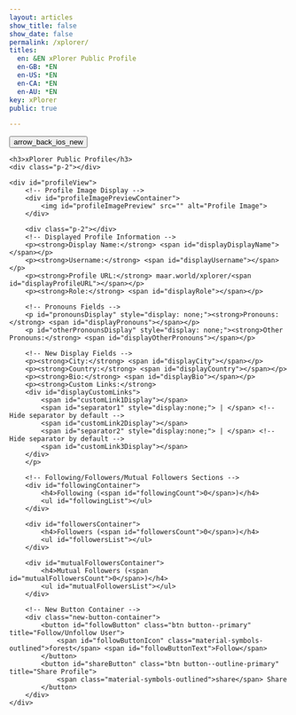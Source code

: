```yaml
---
layout: articles
show_title: false
show_date: false
permalink: /xplorer/
titles:
  en: &EN xPlorer Public Profile
  en-GB: *EN
  en-US: *EN
  en-CA: *EN
  en-AU: *EN
key: xPlorer
public: true

---
```


<div class="p-5"></div>

<div class="form-container">
    <div class="button-container">
        <div class="back-button-container">
            <a href="/voyage" title="Back to Voyage">
                <button id="backButton" class="btn button--outline-primary button--circle">
                    <span class="material-symbols-outlined">arrow_back_ios_new</span>
                </button>
            </a>
        </div>
    </div>

    <h3>xPlorer Public Profile</h3>
    <div class="p-2"></div>

    <div id="profileView">
        <!-- Profile Image Display -->
        <div id="profileImagePreviewContainer">
            <img id="profileImagePreview" src="" alt="Profile Image">
        </div>

        <div class="p-2"></div>
        <!-- Displayed Profile Information -->
        <p><strong>Display Name:</strong> <span id="displayDisplayName"></span></p>
        <p><strong>Username:</strong> <span id="displayUsername"></span></p>
        <p><strong>Profile URL:</strong> maar.world/xplorer/<span id="displayProfileURL"></span></p>
        <p><strong>Role:</strong> <span id="displayRole"></span></p>

        <!-- Pronouns Fields -->
        <p id="pronounsDisplay" style="display: none;"><strong>Pronouns:</strong> <span id="displayPronouns"></span></p>
        <p id="otherPronounsDisplay" style="display: none;"><strong>Other Pronouns:</strong> <span id="displayOtherPronouns"></span></p>

        <!-- New Display Fields -->
        <p><strong>City:</strong> <span id="displayCity"></span></p>
        <p><strong>Country:</strong> <span id="displayCountry"></span></p>
        <p><strong>Bio:</strong> <span id="displayBio"></span></p>
        <p><strong>Custom Links:</strong>
        <div id="displayCustomLinks">
            <span id="customLink1Display"></span>
            <span id="separator1" style="display:none;"> | </span> <!-- Hide separator by default -->
            <span id="customLink2Display"></span>
            <span id="separator2" style="display:none;"> | </span> <!-- Hide separator by default -->
            <span id="customLink3Display"></span>
        </div>
        </p>

        <!-- Following/Followers/Mutual Followers Sections -->
        <div id="followingContainer">
            <h4>Following (<span id="followingCount">0</span>)</h4>
            <ul id="followingList"></ul>
        </div>

        <div id="followersContainer">
            <h4>Followers (<span id="followersCount">0</span>)</h4>
            <ul id="followersList"></ul>
        </div>

        <div id="mutualFollowersContainer">
            <h4>Mutual Followers (<span id="mutualFollowersCount">0</span>)</h4>
            <ul id="mutualFollowersList"></ul>
        </div>

        <!-- New Button Container -->
        <div class="new-button-container">
            <button id="followButton" class="btn button--primary" title="Follow/Unfollow User">
                <span id="followButtonIcon" class="material-symbols-outlined">forest</span> <span id="followButtonText">Follow</span>
            </button>
            <button id="shareButton" class="btn button--outline-primary" title="Share Profile">
                <span class="material-symbols-outlined">share</span> Share
            </button>
        </div>
    </div>
</div>

<script>
document.addEventListener('DOMContentLoaded', function() {
    const urlParams = new URLSearchParams(window.location.search);
    const username = urlParams.get('username');

    if (!username) {
        document.getElementById('profileView').innerHTML = '<p style="color:red;">Profile not found. Please provide a valid username.</p>';
        return;
    }

    fetch(`http://media.maar.world:3001/api/profile?username=${username}`)
        .then(response => response.json())
        .then(data => {
            if (!data || data.error) {
                document.getElementById('profileView').innerHTML = '<p style="color:red;">Profile not found.</p>';
                return;
            }

            console.log('Received public user data:', data);

            document.getElementById('displayDisplayName').innerText = data.displayName || 'Not provided';
            document.getElementById('displayUsername').innerText = data.username || 'Not provided';
            document.getElementById('displayProfileURL').innerText = username || 'Not provided';
            document.getElementById('displayRole').innerText = data.role || 'Not provided';

            const userId = data.userId;
            const loggedInUserId = localStorage.getItem('userId');
            console.log("loggedInUserId", loggedInUserId);
            const profileUrl = `https://maar.world/xplorer/?username=${username}`;

            if (data.pronouns && data.pronouns !== 'Prefer not to say') {
                document.getElementById('displayPronouns').innerText = data.pronouns === 'Other' ? data.otherPronouns : data.pronouns;
                document.getElementById('pronounsDisplay').style.display = 'block';
            } else {
                document.getElementById('pronounsDisplay').style.display = 'none';
            }

            if (data.profileImage) {
                const profileImageUrl = `https://media.maar.world${data.profileImage}`;
                document.getElementById('profileImagePreview').src = profileImageUrl;
                document.getElementById('profileImagePreview').style.display = 'block';
            }

            document.getElementById('displayCity').innerText = data.city || 'Not provided';
            document.getElementById('displayCountry').innerText = data.country || 'Not provided';
            document.getElementById('displayBio').innerText = data.bio || 'Not provided';

            const customLinks = data.customLinks || [];
            if (customLinks[0]) document.getElementById('customLink1Display').innerHTML = `<a href="${customLinks[0]}" target="_blank">${customLinks[0]}</a>`;
            if (customLinks[1]) document.getElementById('customLink2Display').innerHTML = `<a href="${customLinks[1]}" target="_blank">${customLinks[1]}</a>`;
            if (customLinks[2]) document.getElementById('customLink3Display').innerHTML = `<a href="${customLinks[2]}" target="_blank">${customLinks[2]}</a>`;

            fetch(`http://media.maar.world:3001/api/following/${userId}`)
                .then(response => response.json())
                .then(followingData => {
                            console.log('Following data:', followingData); // Log the response

                    const followingList = document.getElementById('followingList');
                    if (followingData && Array.isArray(followingData)) {
                        followingList.innerHTML = followingData.length > 0 ? followingData.map(following => `<li>${following.followingId.username}</li>`).join('') : '<li>No following users.</li>';
                        document.getElementById('followingCount').innerText = followingData.length;
                    } else {
                        followingList.innerHTML = '<li>No following users.</li>';
                        document.getElementById('followingCount').innerText = '0';
                    }
                });

            fetch(`http://media.maar.world:3001/api/followers/${userId}`)
                .then(response => response.json())
                .then(followersData => {
                    const followersList = document.getElementById('followersList');
                    if (followersData && Array.isArray(followersData)) {
                        followersList.innerHTML = followersData.length > 0 ? followersData.map(follower => `<li>${follower.followerId.username}</li>`).join('') : '<li>No followers.</li>';
                        document.getElementById('followersCount').innerText = followersData.length;
                    } else {
                        followersList.innerHTML = '<li>No followers.</li>';
                        document.getElementById('followersCount').innerText = '0';
                    }
                });

            fetch(`http://media.maar.world:3001/api/mutualFollowers/${loggedInUserId}/${userId}`)
                .then(response => response.json())
                .then(mutualFollowersData => {
                    const mutualFollowersList = document.getElementById('mutualFollowersList');
                    if (mutualFollowersData && mutualFollowersData.isMutual) {
                        mutualFollowersList.innerHTML = '<li>Mutual followers found.</li>';
                        document.getElementById('mutualFollowersCount').innerText = '1';
                    } else {
                        mutualFollowersList.innerHTML = '<li>No mutual followers.</li>';
                        document.getElementById('mutualFollowersCount').innerText = '0';
                    }
                });

            fetch(`http://media.maar.world:3001/api/checkFollowStatus`, {
                method: 'POST',
                headers: {
                    'Content-Type': 'application/json',
                },
                body: JSON.stringify({ followerId: loggedInUserId, followingId: userId })
            })
            .then(response => response.json())
            .then(statusData => {
                let isFollowing = statusData.isFollowing;

                function updateFollowButton() {
                    const followButtonText = document.getElementById('followButtonText');
                    const followButtonIcon = document.getElementById('followButtonIcon');
                    followButtonText.innerText = isFollowing ? 'Unfollow' : 'Follow';
                    followButtonIcon.innerText = isFollowing ? 'park' : 'forest'; // Icons for follow/unfollow
                }

                document.getElementById('followButton').addEventListener('click', function() {
                    const url = isFollowing ? 'unfollow' : 'follow';
                    const endpoint = `http://media.maar.world:3001/api/${url}`;

                    fetch(endpoint, {
                        method: 'POST',
                        headers: {
                            'Content-Type': 'application/json',
                        },
                        body: JSON.stringify({ followerId: loggedInUserId, followingId: userId }),
                    })
                    .then(response => response.json())
                    .then(data => {
                        if (data.message === 'Followed successfully' || data.message === 'Unfollowed successfully') {
                            isFollowing = !isFollowing;
                            updateFollowButton();

                            // Update Following and Followers counts
                            fetch(`http://media.maar.world:3001/api/following/${userId}`)
                                .then(response => response.json())
                                .then(followingData => {
                                    document.getElementById('followingCount').innerText = followingData.length;
                                });

                            fetch(`http://media.maar.world:3001/api/followers/${userId}`)
                                .then(response => response.json())
                                .then(followersData => {
                                    document.getElementById('followersCount').innerText = followersData.length;
                                });

                            fetch(`http://media.maar.world:3001/api/mutualFollowers/${loggedInUserId}/${userId}`)
                                .then(response => response.json())
                                .then(mutualFollowersData => {
                                    document.getElementById('mutualFollowersCount').innerText = mutualFollowersData.isMutual ? 1 : 0;
                                });
                        } else {
                            console.error('Error:', data.message);
                        }
                    })
                    .catch(error => console.error('Error:', error));
                });

                updateFollowButton();
            })
            .catch(error => console.error('Error checking follow status:', error));

            document.getElementById('shareButton').addEventListener('click', function() {
                const tempInput = document.createElement('input');
                tempInput.value = profileUrl;
                document.body.appendChild(tempInput);
                tempInput.select();
                document.execCommand('copy');
                document.body.removeChild(tempInput);
                alert('Profile URL copied to clipboard');
            });

        })
        .catch(error => console.error('Error fetching public user data:', error));
});
</script>
